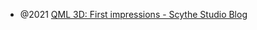 - @2021 [QML 3D: First impressions - Scythe Studio Blog](https://scythe-studio.com/en/blog/qml-3d-first-impressions)


